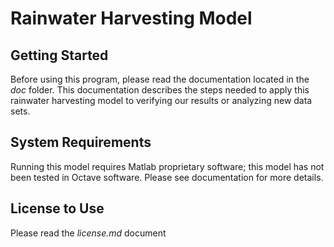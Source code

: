 # Rainwater Harvesting Model

## Getting Started

Before using this program, please read the documentation located in the *doc* folder.
This documentation describes the steps needed to apply this rainwater harvesting model to verifying our results or analyzing new data sets.

## System Requirements

Running this model requires Matlab proprietary software; this model has not been tested in Octave software.
Please see documentation for more details.

## License to Use

Please read the *license.md* document
